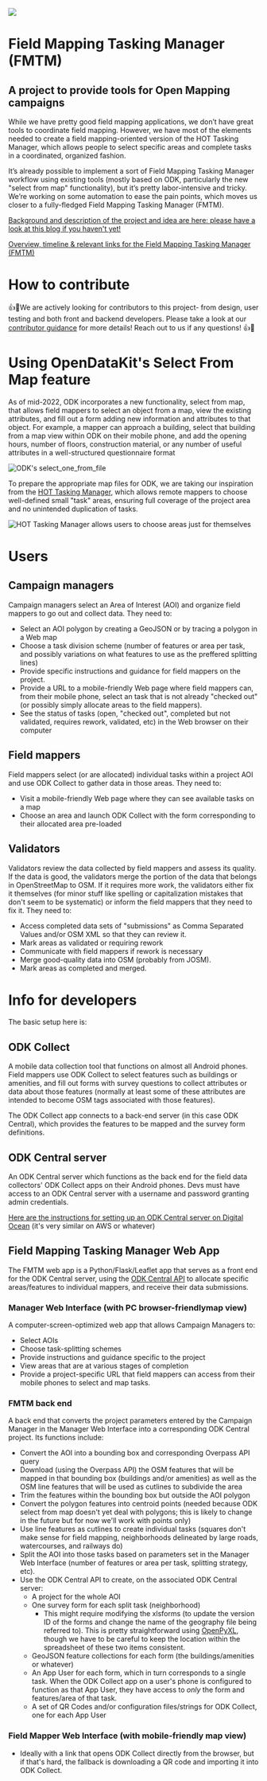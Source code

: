 ![](images/hot_logo.png)
# Field Mapping Tasking Manager (FMTM)
## A project to provide tools for Open Mapping campaigns

While we have pretty good field mapping applications, we don’t have great tools to coordinate field mapping. However, we have most of the elements needed to create a field mapping-oriented version of the HOT Tasking Manager, which allows people to select specific areas and complete tasks in a coordinated, organized fashion.

It’s already possible to implement a sort of Field Mapping Tasking Manager workflow using existing tools (mostly based on ODK, particularly the new "select from map" functionality), but it’s pretty labor-intensive and tricky. We’re working on some automation to ease the pain points, which moves us closer to a fully-fledged Field Mapping Tasking Manager (FMTM).

[Background and description of the project and idea are here: please have a look at this blog if you haven't yet!](https://www.hotosm.org/updates/field-mapping-is-the-future-a-tasking-manager-workflow-using-odk/)

[Overview, timeline & relevant links for the Field Mapping Tasking Manager (FMTM)](https://docs.google.com/presentation/d/1UrBG1X4MXwVd8Ps498FDlAYvesIailjjPPJfR_B4SUs/edit#slide=id.g15c1f409958_0_0) 


# How to contribute
👍🎉We are actively looking for contributors to this project- from design, user testing and both front and backend developers. Please take a look at our [contributor guidance](https://github.com/hotosm/fmtm/blob/main/CONTRIBUTING.md) for more details! Reach out to us if any questions! 👍🎉

# Using OpenDataKit's Select From Map feature
As of mid-2022, ODK incorporates a new functionality, select from map, that allows field mappers to select an object from a map, view the existing attributes, and fill out a form adding new information and attributes to that object. For example, a mapper can approach a building, select that building from a map view within ODK on their mobile phone, and add the opening hours, number of floors, construction material, or any number of useful attributes in a well-structured questionnaire format

![ODK's select_one_from_file](images/ODK_Select_one_from_file_map_screenshot.jpg)

To prepare the appropriate map files for ODK, we are taking our inspiration from the [HOT Tasking Manager](https://tasks.hotosm.org/), which allows remote mappers to choose well-defined small "task" areas, ensuring full coverage of the project area and no unintended duplication of tasks.

![HOT Tasking Manager allows users to choose areas just for themselves](images/HOT_TM_task_selection_screenshot.jpg)

# Users
## Campaign managers
Campaign managers select an Area of Interest (AOI) and organize field mappers to go out and collect data. They need to:
- Select an AOI polygon by creating a GeoJSON or by tracing a polygon in a Web map
- Choose a task division scheme (number of features or area per task, and possibly variations on what features to use as the preffered splitting lines)
- Provide specific instructions and guidance for field mappers on the project.
- Provide a URL to a mobile-friendly Web page where field mappers can, from their mobile phone, select an task that is not already "checked out" (or possibly simply allocate areas to the field mappers).
- See the status of tasks (open, "checked out", completed but not validated, requires rework, validated, etc) in the Web browser on their computer

## Field mappers
Field mappers select (or are allocated) individual tasks within a project AOI and use ODK Collect to gather data in those areas. They need to:
- Visit a mobile-friendly Web page where they can see available tasks on a map
- Choose an area and launch ODK Collect with the form corresponding to their allocated area pre-loaded

## Validators
Validators review the data collected by field mappers and assess its quality. If the data is good, the validators merge the portion of the data that belongs in OpenStreetMap to OSM. If it requires more work, the validators either fix it themselves (for minor stuff like spelling or capitalization mistakes that don't seem to be systematic) or inform the field mappers that they need to fix it. They need to:
- Access completed data sets of "submissions" as Comma Separated Values and/or OSM XML so that they can review it.
- Mark areas as validated or requiring rework
- Communicate with field mappers if rework is necessary
- Merge good-quality data into OSM (probably from JOSM).
- Mark areas as completed and merged.


# Info for developers

The basic setup here is:

## ODK Collect
A mobile data collection tool that functions on almost all Android phones. Field mappers use ODK Collect to select features such as buildings or amenities, and fill out forms with survey questions to collect attributes or data about those features (normally at least some of these attributes are intended to become OSM tags associated with those features).

The ODK Collect app connects to a back-end server (in this case ODK Central), which provides the features to be mapped and the survey form definitions. 

## ODK Central server
An ODK Central server which functions as the back end for the field data collectors' ODK Collect apps on their Android phones. Devs must have access to an ODK Central server with a username and password granting admin credentials.

[Here are the instructions for setting up an ODK Central server on Digital Ocean](https://docs.getodk.org/central-install-digital-ocean/) (it's very similar on AWS or whatever)

## Field Mapping Tasking Manager Web App
The FMTM web app is a Python/Flask/Leaflet app that serves as a front end for the ODK Central server, using the [ODK Central API](https://odkcentral.docs.apiary.io/#) to allocate specific areas/features to individual mappers, and receive their data submissions.

### Manager Web Interface (with PC browser-friendlymap view)

A computer-screen-optimized web app that allows Campaign Managers to:
- Select AOIs
- Choose task-splitting schemes
- Provide instructions and guidance specific to the project
- View areas that are at various stages of completion
- Provide a project-specific URL that field mappers can access from their mobile phones to select and map tasks.

### FMTM back end
A back end that converts the project parameters entered by the Campaign Manager in the Manager Web Interface into a corresponding ODK Central project. Its functions include:
- Convert the AOI into a bounding box and corresponding Overpass API query
- Download (using the Overpass API) the OSM features that will be mapped in that bounding box (buildings and/or amenities) as well as the OSM line features that will be used as cutlines to subdivide the area
- Trim the features within the bounding box but outside the AOI polygon
- Convert the polygon features into centroid points (needed because ODK select from map doesn't yet deal with polygons; this is likely to change in the future but for now we'll work with points only)
- Use line features as cutlines to create individual tasks (squares don't make sense for field mapping, neighborhoods delineated by large roads, watercourses, and railways do)
- Split the AOI into those tasks based on parameters set in the Manager Web Interface (number of features or area per task, splitting strategy, etc).
- Use the ODK Central API to create, on the associated ODK Central server:
  - A project for the whole AOI
  - One survey form for each split task (neighborhood)
    - This might require modifying the xlsforms (to update the version ID of the forms and change the name of the geography file being referred to). This is pretty straightforward using [OpenPyXL](https://openpyxl.readthedocs.io/en/stable/), though we have to be careful to keep the location within the spreadsheet of these two items consistent.
  - GeoJSON feature collections for each form (the buildings/amenities or whatever)
  - An App User for each form, which in turn corresponds to a single task. When the ODK Collect app on a user's phone is configured to function as that App User, they have access to *only* the form and features/area of that task.
  - A set of QR Codes and/or configuration files/strings for ODK Collect, one for each App User

### Field Mapper Web Interface (with mobile-friendly map view)
  - Ideally with a link that opens ODK Collect directly from the browser, but if that's hard, the fallback is downloading a QR code and importing it into ODK Collect.

